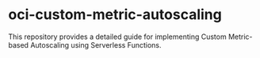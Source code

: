 # oci-custom-metric-autoscaling
This repository provides a detailed guide for implementing Custom Metric-based Autoscaling using Serverless Functions. 
